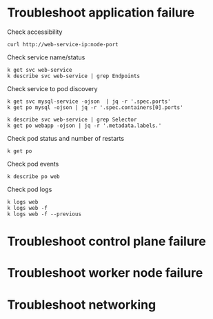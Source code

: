 # Troubleshoot application failure
Check accessibility
```
curl http://web-service-ip:node-port
```
Check service name/status
```
k get svc web-service
k describe svc web-service | grep Endpoints
```
Check service to pod discovery
```
k get svc mysql-service -ojson  | jq -r '.spec.ports'
k get po mysql -ojson | jq -r '.spec.containers[0].ports'
```
```
k describe svc web-service | grep Selector
k get po webapp -ojson | jq -r '.metadata.labels.'
```
Check pod status and number of restarts
```
k get po
```
Check pod events
```
k describe po web
```
Check pod logs
```
k logs web
k logs web -f
k logs web -f --previous
```

# Troubleshoot control plane failure
# Troubleshoot worker node failure
# Troubleshoot networking

